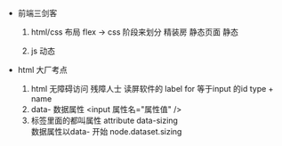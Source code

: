 - 前端三剑客
    1. html/css
       布局  flex -> css 
       阶段来划分
       精装房  静态页面
       静态

    2. js
       动态

- html 大厂考点
    1. html 无障碍访问
       残障人士  读屏软件的 label for 等于input 的id
       type + name
    2. data- 数据属性
       <input  属性名="属性值" />
    3. 标签里面的都叫属性 attribute 
        data-sizing  
        数据属性以data- 开始
        node.dataset.sizing